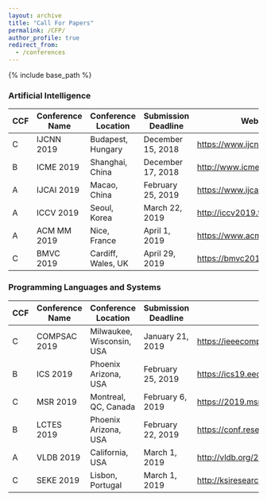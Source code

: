 ```yaml
---
layout: archive
title: "Call For Papers"
permalink: /CFP/
author_profile: true
redirect_from:
  - /conferences
---
```


{% include base_path %}

### Artificial Intelligence

|  CCF | Conference Name | Conference Location | Submission Deadline | Website |
| ------------ | ------------ |  ------------ |  ------------ |  ------------ |
| C | IJCNN 2019 | Budapest, Hungary | December 15, 2018 | <https://www.ijcnn.org/> |
| B | ICME 2019 | Shanghai, China | December 17, 2018 | <http://www.icme2019.org> |
| A | IJCAI 2019 | Macao, China | February 25, 2019| <https://www.ijcai19.org> |
| A | ICCV 2019 | Seoul, Korea | March 22, 2019 | <http://iccv2019.thecvf.com/> |
| A | ACM MM 2019 | Nice, France | April 1, 2019 | <https://www.acmmm.org/2019/> |
| C | BMVC 2019 | Cardiff, Wales, UK | April 29, 2019 | <https://bmvc2019.org> |


### Programming Languages and Systems

|  CCF | Conference Name | Conference Location | Submission Deadline | Website |
| ------------ | ------------ |  ------------ |  ------------ |  ------------ |
| C | COMPSAC 2019 | Milwaukee, Wisconsin, USA | January 21, 2019 | <https://ieeecompsac.computer.org/2019/> |
| B | ICS 2019 | Phoenix Arizona, USA | February 25, 2019 | <https://ics19.eecis.udel.edu> |
| C | MSR 2019 | Montreal, QC, Canada | February 6, 2019 | <https://2019.msrconf.org/> |
| B | LCTES 2019 | Phoenix Arizona, USA | February 22, 2019 | <https://conf.researchr.org/home/LCTES-2019> |
| A | VLDB 2019 | California, USA | March 1, 2019 | <http://vldb.org/2019/> |
| C | SEKE 2019 | Lisbon, Portugal | March 1, 2019 | <http://ksiresearchorg.ipage.com/seke/seke19.html> |
